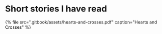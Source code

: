 # Short stories I have read



{% file src=".gitbook/assets/hearts-and-crosses.pdf" caption="Hearts and Crosses" %}



